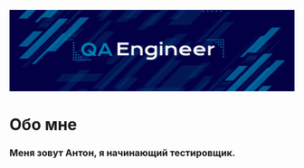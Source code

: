 ![Header](https://github.com/antshel/antshel/blob/main/assets/freepik--20251017150559QUff.png)
# Обо мне
### Меня зовут Антон, я начинающий тестировщик.
